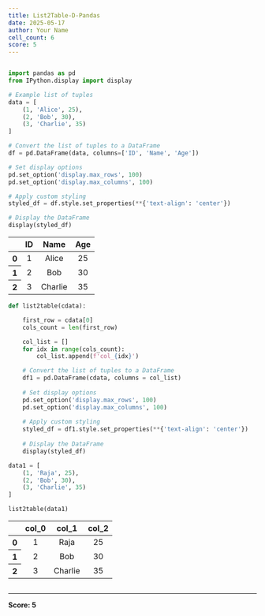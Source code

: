 ```yaml
---
title: List2Table-D-Pandas
date: 2025-05-17
author: Your Name
cell_count: 6
score: 5
---
```


```python

```


```python
import pandas as pd
from IPython.display import display

# Example list of tuples
data = [
    (1, 'Alice', 25),
    (2, 'Bob', 30),
    (3, 'Charlie', 35)
]

# Convert the list of tuples to a DataFrame
df = pd.DataFrame(data, columns=['ID', 'Name', 'Age'])

# Set display options
pd.set_option('display.max_rows', 100)
pd.set_option('display.max_columns', 100)

# Apply custom styling
styled_df = df.style.set_properties(**{'text-align': 'center'})

# Display the DataFrame
display(styled_df)
```


<style type="text/css">
#T_650ef_row0_col0, #T_650ef_row0_col1, #T_650ef_row0_col2, #T_650ef_row1_col0, #T_650ef_row1_col1, #T_650ef_row1_col2, #T_650ef_row2_col0, #T_650ef_row2_col1, #T_650ef_row2_col2 {
  text-align: center;
}
</style>
<table id="T_650ef">
  <thead>
    <tr>
      <th class="blank level0" >&nbsp;</th>
      <th id="T_650ef_level0_col0" class="col_heading level0 col0" >ID</th>
      <th id="T_650ef_level0_col1" class="col_heading level0 col1" >Name</th>
      <th id="T_650ef_level0_col2" class="col_heading level0 col2" >Age</th>
    </tr>
  </thead>
  <tbody>
    <tr>
      <th id="T_650ef_level0_row0" class="row_heading level0 row0" >0</th>
      <td id="T_650ef_row0_col0" class="data row0 col0" >1</td>
      <td id="T_650ef_row0_col1" class="data row0 col1" >Alice</td>
      <td id="T_650ef_row0_col2" class="data row0 col2" >25</td>
    </tr>
    <tr>
      <th id="T_650ef_level0_row1" class="row_heading level0 row1" >1</th>
      <td id="T_650ef_row1_col0" class="data row1 col0" >2</td>
      <td id="T_650ef_row1_col1" class="data row1 col1" >Bob</td>
      <td id="T_650ef_row1_col2" class="data row1 col2" >30</td>
    </tr>
    <tr>
      <th id="T_650ef_level0_row2" class="row_heading level0 row2" >2</th>
      <td id="T_650ef_row2_col0" class="data row2 col0" >3</td>
      <td id="T_650ef_row2_col1" class="data row2 col1" >Charlie</td>
      <td id="T_650ef_row2_col2" class="data row2 col2" >35</td>
    </tr>
  </tbody>
</table>




```python
def list2table(cdata):

    first_row = cdata[0]
    cols_count = len(first_row)

    col_list = []
    for idx in range(cols_count):
        col_list.append(f'col_{idx}')

    # Convert the list of tuples to a DataFrame
    df1 = pd.DataFrame(cdata, columns = col_list)
    
    # Set display options
    pd.set_option('display.max_rows', 100)
    pd.set_option('display.max_columns', 100)
    
    # Apply custom styling
    styled_df = df1.style.set_properties(**{'text-align': 'center'})
    
    # Display the DataFrame
    display(styled_df)
```


```python
data1 = [
    (1, 'Raja', 25),
    (2, 'Bob', 30),
    (3, 'Charlie', 35)
]
```


```python
list2table(data1)
```


<style type="text/css">
#T_04695_row0_col0, #T_04695_row0_col1, #T_04695_row0_col2, #T_04695_row1_col0, #T_04695_row1_col1, #T_04695_row1_col2, #T_04695_row2_col0, #T_04695_row2_col1, #T_04695_row2_col2 {
  text-align: center;
}
</style>
<table id="T_04695">
  <thead>
    <tr>
      <th class="blank level0" >&nbsp;</th>
      <th id="T_04695_level0_col0" class="col_heading level0 col0" >col_0</th>
      <th id="T_04695_level0_col1" class="col_heading level0 col1" >col_1</th>
      <th id="T_04695_level0_col2" class="col_heading level0 col2" >col_2</th>
    </tr>
  </thead>
  <tbody>
    <tr>
      <th id="T_04695_level0_row0" class="row_heading level0 row0" >0</th>
      <td id="T_04695_row0_col0" class="data row0 col0" >1</td>
      <td id="T_04695_row0_col1" class="data row0 col1" >Raja</td>
      <td id="T_04695_row0_col2" class="data row0 col2" >25</td>
    </tr>
    <tr>
      <th id="T_04695_level0_row1" class="row_heading level0 row1" >1</th>
      <td id="T_04695_row1_col0" class="data row1 col0" >2</td>
      <td id="T_04695_row1_col1" class="data row1 col1" >Bob</td>
      <td id="T_04695_row1_col2" class="data row1 col2" >30</td>
    </tr>
    <tr>
      <th id="T_04695_level0_row2" class="row_heading level0 row2" >2</th>
      <td id="T_04695_row2_col0" class="data row2 col0" >3</td>
      <td id="T_04695_row2_col1" class="data row2 col1" >Charlie</td>
      <td id="T_04695_row2_col2" class="data row2 col2" >35</td>
    </tr>
  </tbody>
</table>




```python

```


---
**Score: 5**